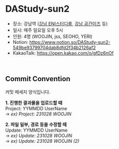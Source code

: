 # DAStudy-sun2
- 장소: 강남역 (<a href='https://naver.me/5pEsszGN/'>강남 ENI스터디룸</a>, <a href='https://naver.me/5cAuSq6V'>강남 공간이즈</a> 등)
- 일시: 매주 일요일 오후 5시
- 인원: 4명 (WOOJIN, jss, SEOHO, YERI)
- Notion: https://www.notion.so/DAStudy-sun2-549be93799704dab8dfd2f34b2126af2
- KakaoTalk: https://open.kakao.com/o/gfDz6nOf

<br>

## Commit Convention
커밋 메세지 양식입니다.

<b>1. 진행한 결과물을 업로드할 때</b><br>
Project: YYMMDD UserName<br>
→ <i>ex) Project: 231028 WOOJIN</i>

<b>2. 파일 일부, 경로 등을 수정할 때</b><br>
Update: YYMMDD UserName<br>
→ <i>ex) Update: 231028 WOOJIN</i><br>
→ <i>ex) Update: 231028 WOOJIN (2)</i><br>
